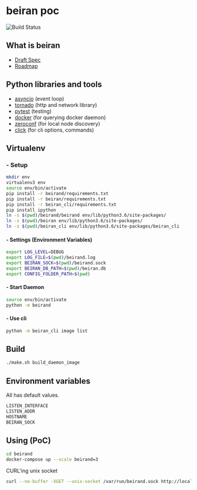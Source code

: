 # beiran poc

![Build Status](https://drone.rsnc.io/api/badges/rlab/beiran/status.svg)

## What is beiran

- [Draft Spec](Draft-Spec.md)
- [Roadmap](ROADMAP.md)

## Python libraries and tools

- [asyncio](https://docs.python.org/3/library/asyncio.html) (event loop)
- [tornado](https://www.tornadoweb.org) (http and network library)
- [pytest](https://pytest.org) (testing)
- [docker](https://github.com/docker/docker-py) (for querying docker daemon)
- [zeroconf](https://pypi.python.org/pypi/zeroconf) (for local node discovery)
- [click](https://pypi.python.org/pypi/click) (for cli options, commands)

## Virtualenv

### - Setup

```sh
mkdir env
virtualenv3 env
source env/bin/activate
pip install -r beirand/requirements.txt
pip install -r beiran/requirements.txt
pip install -r beiran_cli/requirements.txt
pip install ipython
ln -s $(pwd)/beirand/beirand env/lib/python3.6/site-packages/
ln -s $(pwd)/beiran env/lib/python3.6/site-packages/
ln -s $(pwd)/beiran_cli env/lib/python3.6/site-packages/beiran_cli
```

#### - Settings (Environment Variables)

```sh
export LOG_LEVEL=DEBUG
export LOG_FILE=$(pwd)/beirand.log
export BEIRAN_SOCK=$(pwd)/beirand.sock
export BEIRAN_DB_PATH=$(pwd)/beiran.db
export CONFIG_FOLDER_PATH=$(pwd)
```

#### - Start Daemon

```sh
source env/bin/activate
python -m beirand
```

#### - Use cli

```sh
python -m beiran_cli image list
```

## Build

```sh
./make.sh build_daemon_image
```

## Environment variables

All has default values.

```sh
LISTEN_INTERFACE
LISTEN_ADDR
HOSTNAME
BEIRAN_SOCK
```

## Using (PoC)

```sh
cd beirand
docker-compose up --scale beirand=3
```

CURL'ing unix socket

```sh
curl --no-buffer -XGET --unix-socket /var/run/beirand.sock http://localhost/events
```
